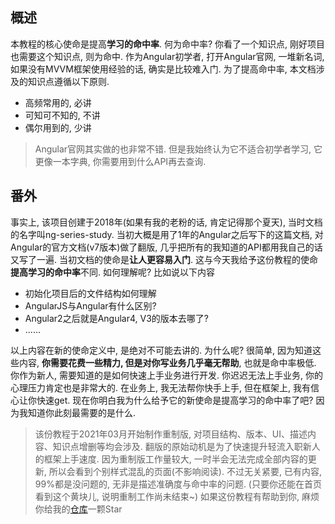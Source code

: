 ## 概述
本教程的核心使命是提高**学习的命中率**. 何为命中率? 你看了一个知识点, 刚好项目也需要这个知识点, 则为命中. 作为Angular初学者, 打开Angular官网, 一堆新名词, 如果没有MVVM框架使用经验的话, 确实是比较难入门. 为了提高命中率, 本文档涉及的知识点遵循以下原则.

 - 高频常用的, 必讲
 - 可知可不知的, 不讲
 - 偶尔用到的, 少讲

>Angular官网其实做的也非常不错. 但是我始终认为它不适合初学者学习, 它更像一本字典, 你需要用到什么API再去查询.

## 番外
事实上, 该项目创建于2018年(如果有我的老粉的话, 肯定记得那个夏天), 当时文档的名字叫ng-series-study. 当初大概是用了1年的Angular之后写下的这篇文档, 对Angular的官方文档(v7版本)做了翻版, 几乎把所有的我知道的API都用我自己的话又写了一遍. 当初文档的使命是**让人更容易入门**. 这与今天我给予这份教程的使命**提高学习的命中率**不同. 如何理解呢? 比如说以下内容

 - 初始化项目后的文件结构如何理解
 - AngularJS与Angular有什么区别?
 - Angular2之后就是Angular4, V3的版本去哪了?
 - ......

以上内容在新的使命定义中, 是绝对不可能去讲的. 为什么呢? 很简单, 因为知道这些内容, **你需要花费一些精力, 但是对你写业务几乎毫无帮助**, 也就是命中率极低. 你作为新人, 需要知道的是如何快速上手业务进行开发. 你迟迟无法上手业务, 你的心理压力肯定也是非常大的. 在业务上, 我无法帮你快手上手, 但在框架上, 我有信心让你快速get. 现在你明白我为什么给予它的新使命是提高学习的命中率了吧? 因为我知道你此刻最需要的是什么.

>该份教程于2021年03月开始制作重制版, 对项目结构、版本、UI、描述内容、知识点增删等均会涉及. 翻版的原始动机是为了快速提升轻流入职新人的框架上手速度. 因为重制版工作量较大, 一时半会无法完成全部内容的更新, 所以会看到个别样式混乱的页面(不影响阅读). 不过无关紧要, 已有内容, 99%都是没问题的, 无非是描述准确度与命中率的问题. (只要你还能在首页看到这个黄块儿, 说明重制工作尚未结束~) 如果这份教程有帮助到你, 麻烦你给我的[仓库](https://github.com/Eve-Sama/ng-docs)一颗Star